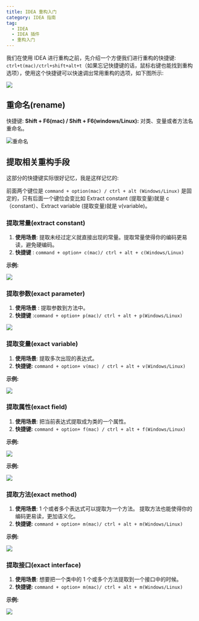 ```yaml
---
title: IDEA 重构入门
category: IDEA 指南
tag:
  - IDEA
  - IDEA 插件
  - 重构入门
---
```


我们在使用 IDEA 进行重构之前，先介绍一个方便我们进行重构的快捷键: `ctrl+t(mac)/ctrl+shift+alt+t`（如果忘记快捷键的话，鼠标右键也能找到重构选项），使用这个快捷键可以快速调出常用重构的选项，如下图所示:

![](./assets/refractor-help.png)

## 重命名(rename)

快捷键: **Shift + F6(mac) / Shift + F6(windows/Linux):** 对类、变量或者方法名重命名。

![重命名](./assets/rename.gif)

## 提取相关重构手段

这部分的快捷键实际很好记忆，我是这样记忆的:

前面两个键位是 `command + option(mac) / ctrl + alt (Windows/Linux)` 是固定的，只有后面一个键位会变比如 Extract constant (提取变量)就是 c（constant）、Extract variable (提取变量)就是 v(variable)。

### 提取常量(extract constant)

1. **使用场景**: 提取未经过定义就直接出现的常量。提取常量使得你的编码更易读，避免硬编码。
2. **快捷键** : `command + option+ c(mac)/ ctrl + alt + c(Windows/Linux)`

**示例:**

![](./assets/exact/extract-constant.gif)

### 提取参数(exact parameter﻿)

1. **使用场景** : 提取参数到方法中。
2. **快捷键** :`command + option+ p(mac)/ ctrl + alt + p(Windows/Linux)`

![](./assets/exact/exact-parameter.gif)

### 提取变量(exact variable)

1. **使用场景**: 提取多次出现的表达式。
2. **快捷键:** `command + option+ v(mac) / ctrl + alt + v(Windows/Linux)`

**示例:**

![](./assets/exact/exact-variable.gif)

### 提取属性(exact field)

1. **使用场景**: 把当前表达式提取成为类的一个属性。
2. **快捷键:** `command + option+ f(mac) / ctrl + alt + f(Windows/Linux)`

**示例:**

![](./assets/exact/exact-field.gif)

**示例:**

![](./assets/exact/exact-variable.gif)

### 提取方法(exact method)

1. **使用场景**: 1 个或者多个表达式可以提取为一个方法。 提取方法也能使得你的编码更易读，更加语义化。
2. **快捷键:** `command + option+ m(mac)/ ctrl + alt + m(Windows/Linux)`

**示例:**

![](./assets/exact/exact-method.gif)

### 提取接口(exact interface)

1. **使用场景**: 想要把一个类中的 1 个或多个方法提取到一个接口中的时候。
2. **快捷键:** `command + option+ m(mac)/ ctrl + alt + m(Windows/Linux)`

**示例:**

![](./assets/exact/exact-interface.gif)
